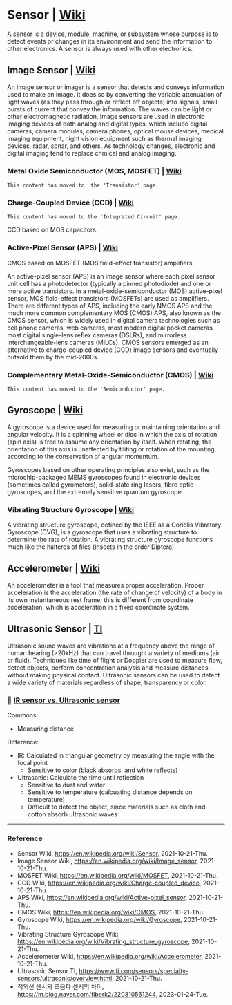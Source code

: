 # Sensor | [Wiki](https://en.wikipedia.org/wiki/Sensor)

A sensor is a device, module, machine, or subsystem whose purpose is to detect events or changes in its environment and send the information to other electronics. A sensor is always used with other electronics.

## Image Sensor | [Wiki](https://en.wikipedia.org/wiki/Image_sensor)

An image sensor or imager is a sensor that detects and conveys information used to make an image. It does so by converting the variable attenuation of light waves (as they pass through or reflect off objects) into signals, small bursts of current that convey the information. The waves can be light or other electromagnetic radiation. Image sensors are used in electronic imaging devices of both analog and digital types, which include digital cameras, camera modules, camera phones, optical mouse devices, medical imaging equipment, night vision equipment such as thermal imaging devices, radar, sonar, and others. As technology changes, electronic and digital imaging tend to replace chmical and analog imaging.

### Metal Oxide Semiconductor (MOS, MOSFET) | [Wiki](https://en.wikipedia.org/wiki/MOSFET)

`This content has moved to  the 'Transistor' page.`

### Charge-Coupled Device (CCD) | [Wiki](https://en.wikipedia.org/wiki/Charge-coupled_device)

`This content has moved to the 'Integrated Circuit' page.`

CCD based on MOS capacitors.

### Active-Pixel Sensor (APS) | [Wiki](https://en.wikipedia.org/wiki/Active-pixel_sensor)

CMOS based on MOSFET (MOS field-effect transistor) amplifiers.

An active-pixel sensor (APS) is an image sensor where each pixel sensor unit cell has a photodetector (typically a pinned photodiode) and one or more active transistors. In a metal-oxide-semiconductor (MOS) active-pixel sensor, MOS field-effect transistors (MOSFETs) are used as amplifiers. There are different types of APS, including the early NMOS APS and the much more common complementary MOS (CMOS) APS, also known as the CMOS sensor, which is widely used in digital camera technologies such as cell phone cameras, web cameras, most modern digital pocket cameras, most digital single-lens reflex cameras (DSLRs), and mirrorless interchangeable-lens cameras (MILCs). CMOS sensors emerged as an alternative to charge-coupled device (CCD) image sensors and eventually outsold them by the mid-2000s.

### Complementary Metal-Oxide-Semiconductor (CMOS) | [Wiki](https://en.wikipedia.org/wiki/CMOS)

`This content has moved to the 'Semiconductor' page.`

## Gyroscope | [Wiki](https://en.wikipedia.org/wiki/Gyroscope)

A gyroscope is a device used for measuring or maintaining orientation and angular velocity. It is a spinning wheel or disc in which the axis of rotation (spin axis) is free to assume any orientation by itself. When rotating, the orientation of this axis is unaffected by tiliting or rotation of the mounting, according to the conservation of angular momentum.

Gyroscopes based on other operating principles also exist, such as the microchip-packaged MEMS gyroscopes found in electronic devices (sometimes called gyrometers), solid-state ring lasers, fibre optic gyroscopes, and the extremely sensitive quantum gyroscope.

### Vibrating Structure Gyroscope | [Wiki](https://en.wikipedia.org/wiki/Vibrating_structure_gyroscope)

A vibrating structure gyroscope, defined by the IEEE as a Coriolis Vibratory Gyroscope (CVG), is a gyroscope that uses a vibrating structure to determine the rate of rotation. A vibrating structure gyroscope functions much like the halteres of files (insects in the order Diptera).

## Accelerometer | [Wiki](https://en.wikipedia.org/wiki/Accelerometer)

An accelerometer is a tool that measures proper acceleration. Proper acceleration is the acceleration (the rate of change of velocity) of a body in its own instantaneous rest frame; this is different from coordinate acceleration, which is acceleration in a fixed coordinate system.

## Ultrasonic Sensor | [TI](https://www.ti.com/sensors/specialty-sensors/ultrasonic/overview.html)

Ultrasonic sound waves are vibrations at a frequency above the range of human hearing (>20kHz) that can travel throught a variety of mediums (air or fluid). Techniques like time of flight or Doppler are used to measure flow, detect objects, perform concentration analysis and measure distances - without making physical contact. Ultrasonic sensors can be used to detect a wide variety of materials regardless of shape, transparency or color.

### :key: [IR sensor vs. Ultrasonic sensor](https://m.blog.naver.com/fiberk2/220810561244)

Commons:
- Measuring distance

Difference:
- IR: Calculated in triangular geometry by measuring the angle with the focal point
  - Sensitive to color (black absorbs, and white reflects)
- Ultrasonic: Calculate the time until reflection
  - Sensitive to dust and water
  - Sensitive to temperature (calcuating distance depends on temperature)
  - Difficult to detect the object, since materials such as cloth and cotton absorb ultrasonic waves

---

### Reference

- Sensor Wiki, https://en.wikipedia.org/wiki/Sensor, 2021-10-21-Thu.
- Image Sensor Wiki, https://en.wikipedia.org/wiki/Image_sensor, 2021-10-21-Thu.
- MOSFET Wiki, https://en.wikipedia.org/wiki/MOSFET, 2021-10-21-Thu.
- CCD Wiki, https://en.wikipedia.org/wiki/Charge-coupled_device, 2021-10-21-Thu.
- APS Wiki, https://en.wikipedia.org/wiki/Active-pixel_sensor, 2021-10-21-Thu.
- CMOS Wiki, https://en.wikipedia.org/wiki/CMOS, 2021-10-21-Thu.
- Gyroscope Wiki, https://en.wikipedia.org/wiki/Gyroscope, 2021-10-21-Thu.
- Vibrating Structure Gyroscope Wiki, https://en.wikipedia.org/wiki/Vibrating_structure_gyroscope, 2021-10-21-Thu.
- Accelerometer Wiki, https://en.wikipedia.org/wiki/Accelerometer, 2021-10-21-Thu.
- Ultrasonic Sensor TI, https://www.ti.com/sensors/specialty-sensors/ultrasonic/overview.html, 2021-10-21-Thu.
- 적외선 센서와 초음파 센서의 차이, https://m.blog.naver.com/fiberk2/220810561244, 2023-01-24-Tue.

